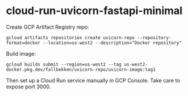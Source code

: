 # cloud-run-uvicorn-fastapi-minimal

Create GCP Artifact Registry repo:
```
gcloud artifacts repositories create uvicorn-repo --repository-format=docker --location=us-west2 --description="Docker repository"
```

Build image:
```
gcloud builds submit --region=us-west2 --tag us-west2-docker.pkg.dev/fallbekken/uvicorn-repo/uvicorn-image:tag1
```

Then set up a Cloud Run service manually in GCP Console. Take care to expose port 3000.